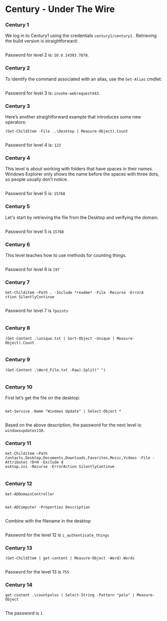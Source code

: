 # Century - Under The Wire

### Century 1

We log in to Century1 using the credentials `century1/century1` . Retrieving the build version is straightforward:

<figure><img src="../.gitbook/assets/image (53).png" alt=""><figcaption></figcaption></figure>

Password for level 2 is: `10.0.14393.7870`.

### Century 2

To identify the command associated with an alias, use the `Get-Alias` cmdlet:

<figure><img src="../.gitbook/assets/image (54).png" alt=""><figcaption></figcaption></figure>

Password for level 3 is: `invoke-webrequest443`.

### Century 3

Here’s another straightforward example that introduces some new operators:

```
(Get-ChildItem -File ..\Desktop | Measure-Object).Count
```

<figure><img src="../.gitbook/assets/image (55).png" alt=""><figcaption></figcaption></figure>

Password for level 4 is: `123`

### Century 4

This level is about working with folders that have spaces in their names. Windows Explorer only shows the name before the spaces with three dots, so people usually don’t notice.

<figure><img src="../.gitbook/assets/image (56).png" alt=""><figcaption></figcaption></figure>

Password for level 5 is: `15768`

### Century 5

Let's start by retrieving the file from the Desktop and verifying the domain.

<figure><img src="../.gitbook/assets/image (58).png" alt=""><figcaption></figcaption></figure>

Password for level 5 is `15768`



### Century 6

This level teaches how to use methods for counting things.

<figure><img src="../.gitbook/assets/image (60).png" alt=""><figcaption></figcaption></figure>

Password for level 6 is `197`

### Century 7

```
Get-Childitem –Path . -Include *readme* -File -Recurse -ErrorA
ction SilentlyContinue
```

<figure><img src="../.gitbook/assets/image (61).png" alt=""><figcaption></figcaption></figure>

Password for level 7 is `7points`

<figure><img src="../.gitbook/assets/image (62).png" alt=""><figcaption></figcaption></figure>

### Century 8

```
(Get-Content .\unique.txt | Sort-Object -Unique | Measure-Object).Count
```

<figure><img src="../.gitbook/assets/image (63).png" alt=""><figcaption></figcaption></figure>

### Century 9

```
(Get-Content .\Word_File.txt -Raw).Split(" ")
```

<figure><img src="../.gitbook/assets/image (64).png" alt=""><figcaption></figcaption></figure>

### Century 10

First let’s get the file on the desktop:

<figure><img src="../.gitbook/assets/image (65).png" alt=""><figcaption></figcaption></figure>

```
Get-Service -Name "Windows Update" | Select-Object *
```

<figure><img src="../.gitbook/assets/image (66).png" alt=""><figcaption></figcaption></figure>

Based on the above description, the password for the next level is: `windowsupdates110`.

### Century 11

```
Get-Childitem –Path Contacts,Desktop,Documents,Downloads,Favorites,Music,Videos -File -Attributes !D+H -Exclude d
esktop.ini -Recurse -ErrorAction SilentlyContinue
```

<figure><img src="../.gitbook/assets/image (67).png" alt=""><figcaption></figcaption></figure>

### Century 12

```
Get-ADDomainController
```

<figure><img src="../.gitbook/assets/image (68).png" alt=""><figcaption></figcaption></figure>

```
Get-ADComputer -Properties Description
```

<figure><img src="../.gitbook/assets/image (69).png" alt=""><figcaption></figcaption></figure>

Combine with the filename in the desktop

<figure><img src="../.gitbook/assets/image (70).png" alt=""><figcaption></figcaption></figure>

Password for the level 12 is `i_authenticate_things`

### Century 13

```
(Get-ChildItem | get-content | Measure-Object -Word).Words
```

<figure><img src="../.gitbook/assets/image (71).png" alt=""><figcaption></figcaption></figure>

Password for the level 13 is `755`

### Century 14

```
get-content .\countpolos | Select-String -Pattern "polo" | Measure-Object
```

<figure><img src="../.gitbook/assets/image (72).png" alt=""><figcaption></figcaption></figure>

The password is `1`

